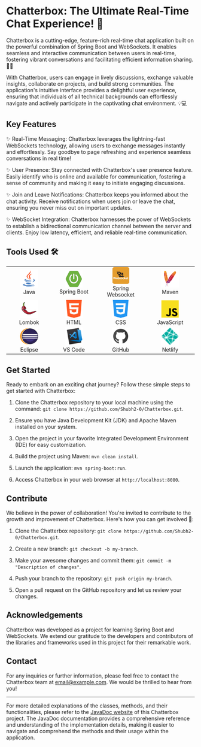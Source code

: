 # Chatterbox: The Ultimate Real-Time Chat Experience! 🌟

Chatterbox is a cutting-edge, feature-rich real-time chat application built on the powerful combination of Spring Boot and WebSockets. It enables seamless and interactive communication between users in real-time, fostering vibrant conversations and facilitating efficient information sharing. 💬🚀

With Chatterbox, users can engage in lively discussions, exchange valuable insights, collaborate on projects, and build strong communities. The application's intuitive interface provides a delightful user experience, ensuring that individuals of all technical backgrounds can effortlessly navigate and actively participate in the captivating chat environment. 💡💻

## Key Features

✨ Real-Time Messaging: Chatterbox leverages the lightning-fast WebSockets technology, allowing users to exchange messages instantly and effortlessly. Say goodbye to page refreshing and experience seamless conversations in real time!

✨ User Presence: Stay connected with Chatterbox's user presence feature. Easily identify who is online and available for communication, fostering a sense of community and making it easy to initiate engaging discussions.

✨ Join and Leave Notifications: Chatterbox keeps you informed about the chat activity. Receive notifications when users join or leave the chat, ensuring you never miss out on important updates.

✨ WebSocket Integration: Chatterbox harnesses the power of WebSockets to establish a bidirectional communication channel between the server and clients. Enjoy low latency, efficient, and reliable real-time communication.

## Tools Used 🛠️

<table align="center">
  <tr>
    <td align="center" width="170">
      <img src="Images/java.png" width="48" height="48" alt="Java" />
      <br>Java 
    </td>
    <td align="center" width="170">
      <img src="Images/springb.png" width="45" height="45" alt="Spring Boot" />
      <br>Spring Boot
    </td>
    <td align="center" width="170">
      <img src="Images/WebSocket.png" width="45" height="45" alt="Spring Websocket" />
      <br>Spring Websocket
    </td>
    <td align="center" width="170">
      <img src="Images/maven.png" width="48" height="48" alt="Maven" />
      <br>Maven
    </td>    
  </tr>
  <tr>
      <td align="center" width="170">
      <img src="Images/lambok.png" width="48" height="48" alt="JDBC" />
      <br>Lombok
    </td>
    <td align="center" width="170">
      <img src="Images/html.png" width="48" height="48" alt="Swing" />
      <br>HTML
    </td>
    <td align="center" width="170">
      <img src="Images/css.png" width="48" height="48" alt="Lombok" />
      <br>CSS
    </td>
    <td align="center" width="170">
      <img src="Images/js.png" width="48" height="48" alt="Eclipse" />
      <br>JavaScript
    </td>
  </tr>
    <tr>
          <td align="center" width="170">
      <img src="Images/eclipse.png" width="48" height="48" alt="Eclipse" />
      <br>Eclipse
    </td>
     <td align="center" width="170">
      <img src="Images/vscode.png" width="48" height="48" alt="Eclipse" />
      <br>VS Code
    </td>
        <td align="center" width="170">
      <img src="Images/github.png" width="48" height="48" alt="GitHub" />
      <br>GitHub
    </td> 
          <td align="center" width="170">
      <img src="Images/netlify.png" width="48" height="48" alt="Eclipse" />
      <br>Netlify
    </td>
  </tr>
</table>







## Get Started

Ready to embark on an exciting chat journey? Follow these simple steps to get started with Chatterbox:

1. Clone the Chatterbox repository to your local machine using the command: `git clone https://github.com/Shubh2-0/Chatterbox.git`.

2. Ensure you have Java Development Kit (JDK) and Apache Maven installed on your system.

3. Open the project in your favorite Integrated Development Environment (IDE) for easy customization.

4. Build the project using Maven: `mvn clean install`.

5. Launch the application: `mvn spring-boot:run`.

6. Access Chatterbox in your web browser at `http://localhost:8080`.

## Contribute

We believe in the power of collaboration! You're invited to contribute to the growth and improvement of Chatterbox. Here's how you can get involved 🤗:

1. Clone the Chatterbox repository: `git clone https://github.com/Shubh2-0/Chatterbox.git`.

2. Create a new branch: `git checkout -b my-branch`.

3. Make your awesome changes and commit them: `git commit -m "Description of changes"`.

4. Push your branch to the repository: `git push origin my-branch`.

5. Open a pull request on the GitHub repository and let us review your changes.


## Acknowledgements

Chatterbox was developed as a project for learning Spring Boot and WebSockets. We extend our gratitude to the developers and contributors of the libraries and frameworks used in this project for their remarkable work.

## Contact

For any inquiries or further information, please feel free to contact the Chatterbox team at [email@example.com](mailto:email@example.com). We would be thrilled to hear from you!

---

For more detailed explanations of the classes, methods, and their functionalities, please refer to the [JavaDoc website](https://example.com/javadoc) of this Chatterbox project. The JavaDoc documentation provides a comprehensive reference and understanding of the implementation details, making it easier to navigate and comprehend the methods and their usage within the application.
